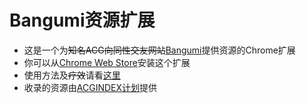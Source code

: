 Bangumi资源扩展
===

- 这是一个为<del>知名ACG向同性交友网站</del>[Bangumi](http://bangumi.tv)提供资源的Chrome扩展
- 你可以从[Chrome Web Store](https://chrome.google.com/webstore/detail/bangumi%E8%B5%84%E6%BA%90%E6%8F%92%E4%BB%B6/emomcngdjdddggdcnaamiaembciankch)安装这个扩展
- 使用方法及<del>疗效</del>请看[这里](http://bgm.tv/group/topic/22241)
- 收录的资源由[ACGINDEX计划](https://github.com/chitosai/acgindex)提供
